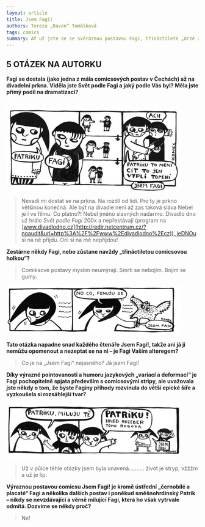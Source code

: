 ```yaml
---
layout: article
title: Jsem Fagi!
authors: Tereza „Raven“ Tomášková
tags: comics
summary: Ať už jste se se svéráznou postavou Fagi, třináctileté „drzé a nekorektní“ holčičky s avantgardními názory i vlasy, někdy setkali, nebo o ní slyšíte prvně, vydejte se na krátkou výpravu do jejího světa. Světa úspěšného webcomicsu Jsem Fagi!. Pokud vám nejsou cizí comicsy těžící z absurdity, recese a jazykového a černého humoru, Fagi se možná stane Vaší příští oblíbenou comicsovou hrdinkou…
---
```


## 5 OTÁZEK NA AUTORKU

__Fagi se dostala (jako jedna z mála comicsových postav v Čechách) až na divadelní prkna. Viděla jste Svět podle Fagi a jaký podle Vás byl? Měla jste přímý podíl na dramatizaci?__

![](2-fmt.jpg)

> Nevadí mi dostat se na prkna. Na rozdíl od lidí. Pro ty je prkno většinou konečná. Ale být na divadle není až zas taková sláva Nebel je i ve filmu. Co platno?! Nebel jméno slavných nadarmo. Divadlo dno už hrálo _Svět podle Fagi_ 200x a nepřestávají (program na [www.divadlodno.cz](http://redir.netcentrum.cz/?noaudit&url=http%3A%2F%2Fwww%2Edivadlodno%2Ecz)), je­DNOu si na ně přijdu. Oni si na mě nepříjdou!

__Zestárne někdy Fagi, nebo zůstane navždy „třináctiletou comicsovou holkou“?__

> Comiksové postavy myslím neumýrají. Smrti se nebojím. Bojím se gumy.

![](5-opt.jpg)

__Tato otázka napadne snad každého čtenáře Jsem Fagi!, takže ani já ji nemůžu opomenout a nezeptat se na ni – je Fagi Vaším alteregem?__

> Co je na „Jsem Fagi“ nejasného? Já jsem Fagi!

__Díky výrazné pointovanosti a humoru jazykových „variací a deformací“ je Fagi pochopitelně spjata především s comicsovými stripy, ale uvažovala jste někdy o tom, že byste Faginy příhody rozvinula do větší epické šíře a vyzkoušela si rozsáhlejší tvar?__

![](7-opt.jpg)

> Už v půlce téhle otázky jsem byla unavená.......... život je stryp, vžžžm a už je líp.

__Výraznou postavou comicsu Jsem Fagi! je kromě ústřední „černobílé a placaté“ Fagi a několika dalších postav i poněkud směšnohrdinský Patrik – nikdy se nevzdávající a věrně milující Fagi, která ho však vytrvale odmítá. Dozvíme se někdy proč?__

> Ne!
